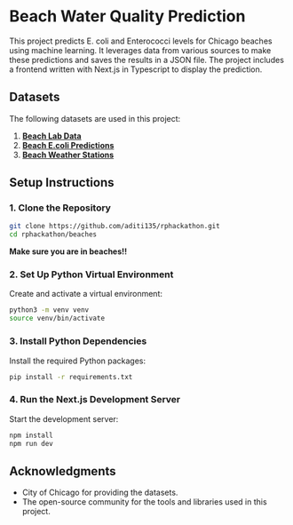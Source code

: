 # Beach Water Quality Prediction

This project predicts E. coli and Enterococci levels for Chicago beaches using machine learning. It leverages data from various sources to make these predictions and saves the results in a JSON file. The project includes a frontend written with Next.js in Typescript to display the prediction.

## Datasets

The following datasets are used in this project:

1. **[Beach Lab Data](https://data.cityofchicago.org/Parks-Recreation/Beach-Lab-Data/2ivx-z93u/about_data)**
2. **[Beach E.coli Predictions](https://data.cityofchicago.org/Parks-Recreation/Beach-E-coli-Predictions/xvsz-3xcj/about_data)**
3. **[Beach Weather Stations](https://data.cityofchicago.org/Parks-Recreation/Beach-Weather-Stations-Automated-Sensors/k7hf-8y75/data_preview)**

## Setup Instructions

### 1. Clone the Repository
```bash
git clone https://github.com/aditi135/rphackathon.git
cd rphackathon/beaches
```
**Make sure you are in beaches!!**

### 2. Set Up Python Virtual Environment
Create and activate a virtual environment:
```bash
python3 -m venv venv
source venv/bin/activate
```

### 3. Install Python Dependencies
Install the required Python packages:
```bash
pip install -r requirements.txt
```

### 4. Run the Next.js Development Server
Start the development server:
```bash
npm install
npm run dev
```

## Acknowledgments
- City of Chicago for providing the datasets.
- The open-source community for the tools and libraries used in this project.